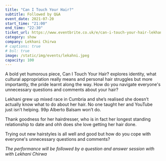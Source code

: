 ```yaml
---
title: "Can I Touch Your Hair?"
subtitle: Followed by Q&A 
event_date: 2021-07-20
start_time: "21:00"
end_time: "22:30"
ticket_url: https://www.eventbrite.co.uk/e/can-i-touch-your-hair-lekhani-chirwa-tickets-161283791161
category: show
company: Lekhani Chirwa
# captions: true 
# bsl: true 
image: /static/img/events/lekahni.jpeg
capacity: 100
---
```


A bold yet humorous piece, Can I Touch Your Hair? explores identity, what cultural appropriation really means and personal hair struggles but more importantly, the pride learnt along the way. How do you navigate everyone's unnecessary questions and comments about your hair?

Lekhani grew up mixed race in Cumbria and she’s realised she doesn’t actually know what to do about her hair. No one taught her and YouTube just isn’t helping. 99p Alberto Balsam won’t do.

Thank goodness for her hairdresser, who is in fact her longest standing relationship to date and ohh does she love getting her hair done.

Trying out new hairstyles is all well and good but how do you cope with everyone's unnecessary questions and comments?

_The performance will be followed by a question and answer session with with Lekhani Chirwa_
